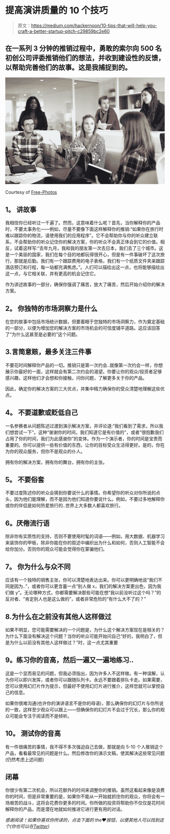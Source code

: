 # 提高演讲质量的 10 个技巧

> 原文：<https://medium.com/hackernoon/10-tips-that-will-help-you-craft-a-better-startup-pitch-c29859bc2e60>

## 在一系列 3 分钟的推销过程中，勇敢的索尔向 500 名初创公司评委推销他们的想法，并收到建设性的反馈，以帮助完善他们的故事。这是我捕捉到的。

![](img/deca1750371e56b095f8ef608c481360.png)

Courtesy of [Free-Photos](https://pixabay.com/en/users/Free-Photos-242387/)

## **1。** **讲故事**

我相信你已经听过一千遍了。然而，这意味着什么呢？首先，当你解释你的产品时，不要太事务化——例如，尽量不要像下面这样解释你的推销:“如果你在旅行时难以跟踪你的物流，请使用我们的应用程序”。它不会帮助你与你的听众建立联系，不会帮助你的听众记住你的解决方案，你的听众不会真正体会到它的价值。相反，试着这样写:“去年九月，我和我的朋友第一次去日本，我们去了三个城市。这是一个美丽的国家，我们在每个目的地都玩得很开心，但是有一件事破坏了这次旅行，那就是后勤。我们有一个跟踪费用的电子表格，我们有一个纸质文件夹来跟踪酒店预订和行程，每一站都充满焦虑。”。人们可以描绘出这一点，也将能够描绘出这一点，与它相关联，并有更高的机会记住它。

作为讲述故事的一部分，确保你强调了痛苦，放大了痛苦，然后开始介绍你的解决方案。

## **2。** **你独特的市场洞察力是什么**

在您的故事中包括市场统计数据，但要着眼于您独特的市场洞察力，作为奠定基础的一部分，以便为增加您的解决方案的市场机会的可信度铺平道路。这应该回答了“为什么这甚至是必要的”这个问题。

## 3.**言简意赅，最多关注三件事**

不要花时间解释你产品的一切。推销只是第一次约会..就像第一次约会一样，你想展示你最好的一面，这样就会有第二次约会的渴望。你要让你的观众/投资者足够感兴趣，这样他们才会想和你接触，问你问题，了解更多关于你的产品。

因此，确定你的解决方案的三大优点，并集中精力确保你的受众清楚地理解这些优点。

## **4。** **不要道歉或贬低自己**

一名参赛者从问题陈述过渡到演示解决方案，并评论道:“我们看到了需求，所以我们想尝试一下”。这种“谢谢你的时间，我们知道它是有价值的”，或者“很抱歉我们占用了你的时间，我们为此感谢你”的变体。作为一个演示者，你的时间是宝贵而重要的。你可以提供一些有价值的东西，让你的目标受众生活得更好。是的，你在为你的观众服务，但你不是观众的仆人。

拥有你的解决方案，拥有你的舞台，拥有你的主张。

## **5。** **不要俗套**

不要过度陈述你的听众会猜到你要说什么的事情。你希望你的听众对你所说的点头，因为他们能理解，而不是因为他们知道你要说什么。例如，不要过多地解释你或你的伴侣是如何热爱旅行的..世界上大多数人都喜欢旅行。

## **6。厌倦流行语**

除非你有实质性的支持，否则不要使用时髦的词语——例如，用大数据、机器学习来装饰你的甲板，除非你能在你的叙述中编织出为什么和如何，否则人工智能不会给你加分。否则你的观众可能会觉得你在蒙骗他们。

## **7。** **你为什么与众不同**

应该有一个独特的销售主张，你可以清楚地表达出来。你可以更明确地说“我们不同是因为..”，或者你可以更含蓄一点“别人做 x，我们的解决方案更出色，因为我们做 y”。无论哪种方式，你都需要解决那些可能在想“我以前没听过这个吗？”的反对者、“肯定别人也是这么做的”，或者非常危险的“有什么大不了的？”

## 8.**为什么在**之前没有其他人这样做过

如果不明显，您可能需要解决的一个问题是，为什么这个解决方案现在是相关的？为什么下面没有解决这个问题？当你的听众可能开始问自己“好的，我明白了，但是为什么以前没有其他人这样做过？”时，这一点尤其重要

## **9。练习你的音高，然后一遍又一遍地练习..**

这是一个显而易见的问题，但我必须指出，因为许多人不这样做。有一种误解，认为你可以即兴发挥，或者你可以跟随队列卡。永远不要跟着排队卡走。如果需要，您可以使用幻灯片作为提示，但最好不使用幻灯片进行推介，这样您就可以掌控自己的信息。

如果你很难沟通(也许你的演讲语言不是你的母语)，那么确保你的幻灯片与你所说的一致，这样至少观众可以跟上——但确保你的幻灯片不会过于冗长，那么你的观众可能会专注于阅读而不是倾听。

## **10。** **测试你的音高**

有一件很痛苦的事情，我不得不多次强迫自己去做，那就是向 5-10 个人推销这个产品，看看最常见的问题是什么。然后修改你的演示文稿，使其解决这些常见问题(仍然考虑上述问题)

## **闭幕**

你很少有第二次机会，所以花额外的时间来调整你的推销。虽然这看起来像是浪费你的时间，但是非常重要的是，如果你不能从一开始就抓住你的观众，你将会有一场艰苦的战斗，这将会花费你更多的时间。你所做的投资将帮助你不仅仅是花时间解释你的产品，而是潜在地就如何推进它进行更有用的对话。

*感谢阅读！如果你喜欢你所读的，点击下面的 the❤按钮，以便其他人可以找到这个(你也可以在*[*Twitter*](http://www.twitter.com/pubs12)*)*